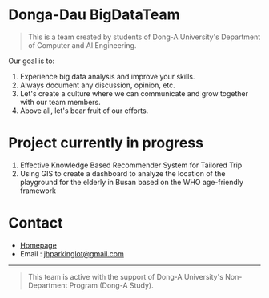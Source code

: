 # Donga-Dau BigDataTeam

> This is a team created by students of Dong-A University's Department of Computer and AI Engineering.  



Our goal is to:

1. Experience big data analysis and improve your skills.
2. Always document any discussion, opinion, etc.
3. Let's create a culture where we can communicate and grow together with our team members.
4. Above all, let's bear fruit of our efforts.

# Project currently in progress

1. Effective Knowledge Based Recommender System for Tailored Trip
2. Using GIS to create a dashboard to analyze the location of the playground for the elderly in Busan based on the WHO age-friendly framework

# Contact

- [Homepage](jhpark.org)
- Email : jhparkinglot@gmail.com
___

> This team is active with the support of Dong-A University's Non-Department Program (Dong-A Study).
 
